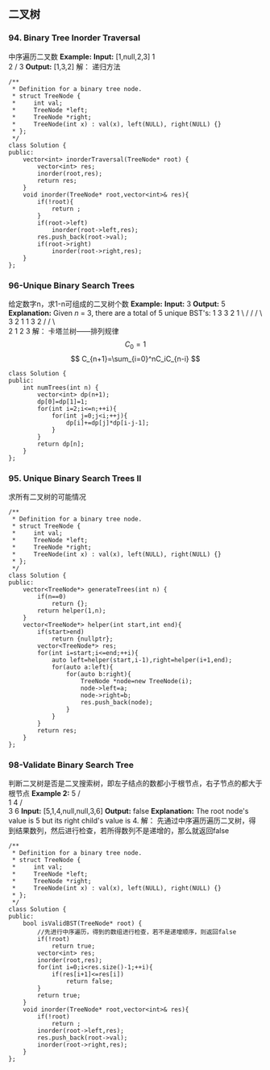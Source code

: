 ## 二叉树
### 94. Binary Tree Inorder Traversal
中序遍历二叉数
**Example:**
**Input:** [1,null,2,3]
   1
    \
     2
    /
   3
**Output:** [1,3,2]
解：
递归方法
```
/**
 * Definition for a binary tree node.
 * struct TreeNode {
 *     int val;
 *     TreeNode *left;
 *     TreeNode *right;
 *     TreeNode(int x) : val(x), left(NULL), right(NULL) {}
 * };
 */
class Solution {
public:
    vector<int> inorderTraversal(TreeNode* root) {
        vector<int> res;
        inorder(root,res);
        return res;
    }
    void inorder(TreeNode* root,vector<int>& res){
        if(!root){
            return ;
        }
        if(root->left)
            inorder(root->left,res);
        res.push_back(root->val);
        if(root->right)
            inorder(root->right,res);
    }
};
```
### 96-Unique Binary Search Trees
给定数字n，求1-n可组成的二叉树个数
**Example:**
**Input:** 3
**Output:** 5
**Explanation:** Given _n_ = 3, there are a total of 5 unique BST's:
   1         3     3      2      1
    \       /     /      / \      \
     3     2     1      1   3      2
    /     /       \                 \
   2     1         2                 3
   解：
   卡塔兰树——排列规律
$$
C_0=1
$$
$$
C_{n+1}=\sum_{i=0}^nC_iC_{n-i}
$$
```
class Solution {
public:
    int numTrees(int n) {
        vector<int> dp(n+1);
        dp[0]=dp[1]=1;
        for(int i=2;i<=n;++i){
            for(int j=0;j<i;++j){
                dp[i]+=dp[j]*dp[i-j-1];
            }
        }
        return dp[n];
    }
};
```
### 95. Unique Binary Search Trees II
求所有二叉树的可能情况
```
/**
 * Definition for a binary tree node.
 * struct TreeNode {
 *     int val;
 *     TreeNode *left;
 *     TreeNode *right;
 *     TreeNode(int x) : val(x), left(NULL), right(NULL) {}
 * };
 */
class Solution {
public:
    vector<TreeNode*> generateTrees(int n) {
        if(n==0)
            return {};
        return helper(1,n);
    }
    vector<TreeNode*> helper(int start,int end){
        if(start>end)
            return {nullptr};
        vector<TreeNode*> res;
        for(int i=start;i<=end;++i){
            auto left=helper(start,i-1),right=helper(i+1,end);
            for(auto a:left){
                for(auto b:right){
                    TreeNode *node=new TreeNode(i);
                    node->left=a;
                    node->right=b;
                    res.push_back(node);
                }
            }
        }
        return res;
    }
};
```
### 98-Validate Binary Search Tree
判断二叉树是否是二叉搜索树，即左子结点的数都小于根节点，右子节点的都大于根节点
**Example 2:**
    5
   / \
  1   4
     / \
    3   6
**Input:** [5,1,4,null,null,3,6]
**Output:** false
**Explanation:** The root node's value is 5 but its right child's value is 4.
解：
先通过中序遍历遍历二叉树，得到结果数列，然后进行检查，若所得数列不是递增的，那么就返回false
```
/**
 * Definition for a binary tree node.
 * struct TreeNode {
 *     int val;
 *     TreeNode *left;
 *     TreeNode *right;
 *     TreeNode(int x) : val(x), left(NULL), right(NULL) {}
 * };
 */
class Solution {
public:
    bool isValidBST(TreeNode* root) {
        //先进行中序遍历，得到的数组进行检查，若不是递增顺序，则返回false
        if(!root)
            return true;
        vector<int> res;
        inorder(root,res);
        for(int i=0;i<res.size()-1;++i){
            if(res[i+1]<=res[i])
                return false;
        }
        return true;
    }
    void inorder(TreeNode* root,vector<int>& res){
        if(!root)
            return ;
        inorder(root->left,res);
        res.push_back(root->val);
        inorder(root->right,res);
    }
};
```

<!--stackedit_data:
eyJoaXN0b3J5IjpbLTE4NzE3NzU3NjZdfQ==
-->